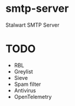 # smtp-server
Stalwart SMTP Server

# TODO
- RBL
- Greylist
- Sieve
- Spam filter
- Antivirus
- OpenTelemetry

